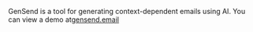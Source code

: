 GenSend is a tool for generating context-dependent emails using AI.
You can view a demo at[gensend.email](https://gensend.email)